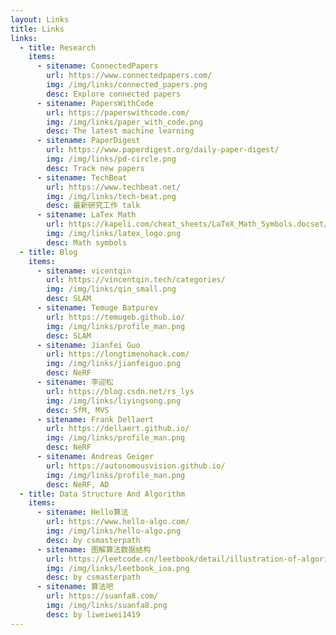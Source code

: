 ```yaml
---
layout: Links
title: Links
links: 
  - title: Research
    items:
      - sitename: ConnectedPapers
        url: https://www.connectedpapers.com/
        img: /img/links/connected_papers.png
        desc: Explore connected papers
      - sitename: PapersWithCode
        url: https://paperswithcode.com/
        img: /img/links/paper_with_code.png
        desc: The latest machine learning
      - sitename: PaperDigest
        url: https://www.paperdigest.org/daily-paper-digest/
        img: /img/links/pd-circle.png
        desc: Track new papers
      - sitename: TechBeat
        url: https://www.techbeat.net/
        img: /img/links/tech-beat.png
        desc: 最新研究工作 talk
      - sitename: LaTex Math
        url: https://kapeli.com/cheat_sheets/LaTeX_Math_Symbols.docset/Contents/Resources/Documents/index
        img: /img/links/latex_logo.png
        desc: Math symbols
  - title: Blog
    items:
      - sitename: vicentqin
        url: https://vincentqin.tech/categories/
        img: /img/links/qin_small.png
        desc: SLAM
      - sitename: Temuge Batpurev
        url: https://temugeb.github.io/
        img: /img/links/profile_man.png
        desc: SLAM
      - sitename: Jianfei Guo
        url: https://longtimenohack.com/
        img: /img/links/jianfeiguo.png
        desc: NeRF
      - sitename: 李迎松
        url: https://blog.csdn.net/rs_lys
        img: /img/links/liyingsong.png
        desc: SfM, MVS
      - sitename: Frank Dellaert
        url: https://dellaert.github.io/
        img: /img/links/profile_man.png
        desc: NeRF
      - sitename: Andreas Geiger
        url: https://autonomousvision.github.io/
        img: /img/links/profile_man.png
        desc: NeRF, AD
  - title: Data Structure And Algorithm 
    items:
      - sitename: Hello算法
        url: https://www.hello-algo.com/
        img: /img/links/hello-algo.png
        desc: by csmasterpath
      - sitename: 图解算法数据结构
        url: https://leetcode.cn/leetbook/detail/illustration-of-algorithm/
        img: /img/links/leetbook_ioa.png
        desc: by csmasterpath
      - sitename: 算法吧
        url: https://suanfa8.com/
        img: /img/links/suanfa8.png
        desc: by liweiwei1419
---
```

